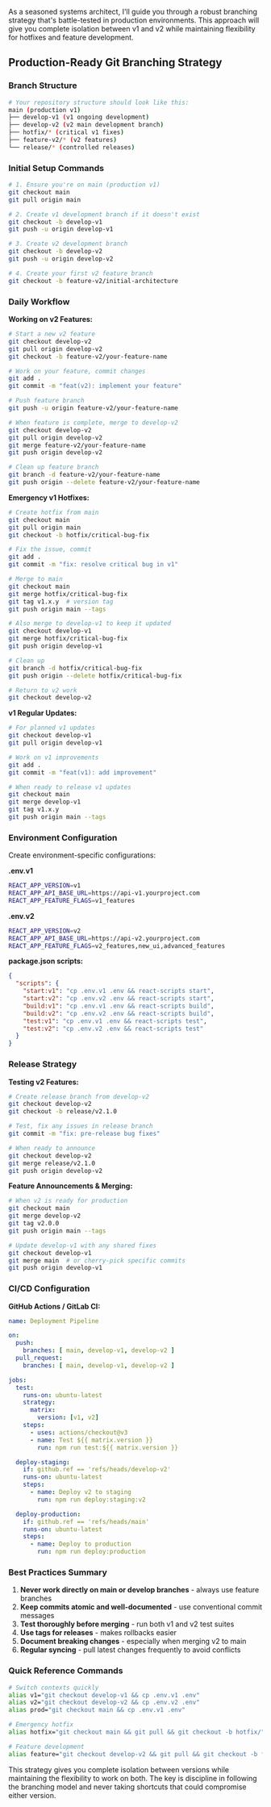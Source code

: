 As a seasoned systems architect, I'll guide you through a robust branching strategy that's battle-tested in production environments. This approach will give you complete isolation between v1 and v2 while maintaining flexibility for hotfixes and feature development.

## Production-Ready Git Branching Strategy

### Branch Structure

```bash
# Your repository structure should look like this:
main (production v1)
├── develop-v1 (v1 ongoing development)
├── develop-v2 (v2 main development branch)
├── hotfix/* (critical v1 fixes)
├── feature-v2/* (v2 features)
└── release/* (controlled releases)
```

### Initial Setup Commands

```bash
# 1. Ensure you're on main (production v1)
git checkout main
git pull origin main

# 2. Create v1 development branch if it doesn't exist
git checkout -b develop-v1
git push -u origin develop-v1

# 3. Create v2 development branch
git checkout -b develop-v2
git push -u origin develop-v2

# 4. Create your first v2 feature branch
git checkout -b feature-v2/initial-architecture
```

### Daily Workflow

**Working on v2 Features:**
```bash
# Start a new v2 feature
git checkout develop-v2
git pull origin develop-v2
git checkout -b feature-v2/your-feature-name

# Work on your feature, commit changes
git add .
git commit -m "feat(v2): implement your feature"

# Push feature branch
git push -u origin feature-v2/your-feature-name

# When feature is complete, merge to develop-v2
git checkout develop-v2
git pull origin develop-v2
git merge feature-v2/your-feature-name
git push origin develop-v2

# Clean up feature branch
git branch -d feature-v2/your-feature-name
git push origin --delete feature-v2/your-feature-name
```

**Emergency v1 Hotfixes:**
```bash
# Create hotfix from main
git checkout main
git pull origin main
git checkout -b hotfix/critical-bug-fix

# Fix the issue, commit
git add .
git commit -m "fix: resolve critical bug in v1"

# Merge to main
git checkout main
git merge hotfix/critical-bug-fix
git tag v1.x.y  # version tag
git push origin main --tags

# Also merge to develop-v1 to keep it updated
git checkout develop-v1
git merge hotfix/critical-bug-fix
git push origin develop-v1

# Clean up
git branch -d hotfix/critical-bug-fix
git push origin --delete hotfix/critical-bug-fix

# Return to v2 work
git checkout develop-v2
```

**v1 Regular Updates:**
```bash
# For planned v1 updates
git checkout develop-v1
git pull origin develop-v1

# Work on v1 improvements
git add .
git commit -m "feat(v1): add improvement"

# When ready to release v1 updates
git checkout main
git merge develop-v1
git tag v1.x.y
git push origin main --tags
```

### Environment Configuration

Create environment-specific configurations:

**.env.v1**
```bash
REACT_APP_VERSION=v1
REACT_APP_API_BASE_URL=https://api-v1.yourproject.com
REACT_APP_FEATURE_FLAGS=v1_features
```

**.env.v2**
```bash
REACT_APP_VERSION=v2
REACT_APP_API_BASE_URL=https://api-v2.yourproject.com
REACT_APP_FEATURE_FLAGS=v2_features,new_ui,advanced_features
```

**package.json scripts:**
```json
{
  "scripts": {
    "start:v1": "cp .env.v1 .env && react-scripts start",
    "start:v2": "cp .env.v2 .env && react-scripts start",
    "build:v1": "cp .env.v1 .env && react-scripts build",
    "build:v2": "cp .env.v2 .env && react-scripts build",
    "test:v1": "cp .env.v1 .env && react-scripts test",
    "test:v2": "cp .env.v2 .env && react-scripts test"
  }
}
```

### Release Strategy

**Testing v2 Features:**
```bash
# Create release branch from develop-v2
git checkout develop-v2
git checkout -b release/v2.1.0

# Test, fix any issues in release branch
git commit -m "fix: pre-release bug fixes"

# When ready to announce
git checkout develop-v2
git merge release/v2.1.0
git push origin develop-v2
```

**Feature Announcements & Merging:**
```bash
# When v2 is ready for production
git checkout main
git merge develop-v2
git tag v2.0.0
git push origin main --tags

# Update develop-v1 with any shared fixes
git checkout develop-v1
git merge main  # or cherry-pick specific commits
git push origin develop-v1
```

### CI/CD Configuration

**GitHub Actions / GitLab CI:**
```yaml
name: Deployment Pipeline

on:
  push:
    branches: [ main, develop-v1, develop-v2 ]
  pull_request:
    branches: [ main, develop-v1, develop-v2 ]

jobs:
  test:
    runs-on: ubuntu-latest
    strategy:
      matrix:
        version: [v1, v2]
    steps:
      - uses: actions/checkout@v3
      - name: Test ${{ matrix.version }}
        run: npm run test:${{ matrix.version }}

  deploy-staging:
    if: github.ref == 'refs/heads/develop-v2'
    runs-on: ubuntu-latest
    steps:
      - name: Deploy v2 to staging
        run: npm run deploy:staging:v2

  deploy-production:
    if: github.ref == 'refs/heads/main'
    runs-on: ubuntu-latest
    steps:
      - name: Deploy to production
        run: npm run deploy:production
```

### Best Practices Summary

1. **Never work directly on main or develop branches** - always use feature branches
2. **Keep commits atomic and well-documented** - use conventional commit messages
3. **Test thoroughly before merging** - run both v1 and v2 test suites
4. **Use tags for releases** - makes rollbacks easier
5. **Document breaking changes** - especially when merging v2 to main
6. **Regular syncing** - pull latest changes frequently to avoid conflicts

### Quick Reference Commands

```bash
# Switch contexts quickly
alias v1="git checkout develop-v1 && cp .env.v1 .env"
alias v2="git checkout develop-v2 && cp .env.v2 .env"
alias prod="git checkout main && cp .env.v1 .env"

# Emergency hotfix
alias hotfix="git checkout main && git pull && git checkout -b hotfix/"

# Feature development
alias feature="git checkout develop-v2 && git pull && git checkout -b feature-v2/"
```

This strategy gives you complete isolation between versions while maintaining the flexibility to work on both. The key is discipline in following the branching model and never taking shortcuts that could compromise either version.